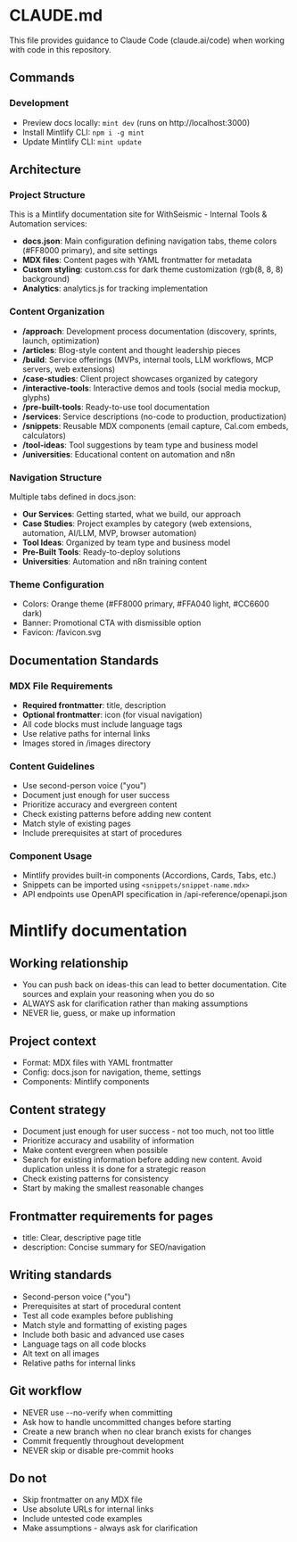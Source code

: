 # CLAUDE.md

This file provides guidance to Claude Code (claude.ai/code) when working with code in this repository.

## Commands

### Development

- Preview docs locally: `mint dev` (runs on http://localhost:3000)
- Install Mintlify CLI: `npm i -g mint`
- Update Mintlify CLI: `mint update`

## Architecture

### Project Structure

This is a Mintlify documentation site for WithSeismic - Internal Tools & Automation services:

- **docs.json**: Main configuration defining navigation tabs, theme colors (#FF8000 primary), and site settings
- **MDX files**: Content pages with YAML frontmatter for metadata
- **Custom styling**: custom.css for dark theme customization (rgb(8, 8, 8) background)
- **Analytics**: analytics.js for tracking implementation

### Content Organization

- **/approach**: Development process documentation (discovery, sprints, launch, optimization)
- **/articles**: Blog-style content and thought leadership pieces
- **/build**: Service offerings (MVPs, internal tools, LLM workflows, MCP servers, web extensions)
- **/case-studies**: Client project showcases organized by category
- **/interactive-tools**: Interactive demos and tools (social media mockup, glyphs)
- **/pre-built-tools**: Ready-to-use tool documentation
- **/services**: Service descriptions (no-code to production, productization)
- **/snippets**: Reusable MDX components (email capture, Cal.com embeds, calculators)
- **/tool-ideas**: Tool suggestions by team type and business model
- **/universities**: Educational content on automation and n8n

### Navigation Structure

Multiple tabs defined in docs.json:
- **Our Services**: Getting started, what we build, our approach
- **Case Studies**: Project examples by category (web extensions, automation, AI/LLM, MVP, browser automation)
- **Tool Ideas**: Organized by team type and business model
- **Pre-Built Tools**: Ready-to-deploy solutions
- **Universities**: Automation and n8n training content

### Theme Configuration

- Colors: Orange theme (#FF8000 primary, #FFA040 light, #CC6600 dark)
- Banner: Promotional CTA with dismissible option
- Favicon: /favicon.svg

## Documentation Standards

### MDX File Requirements

- **Required frontmatter**: title, description
- **Optional frontmatter**: icon (for visual navigation)
- All code blocks must include language tags
- Use relative paths for internal links
- Images stored in /images directory

### Content Guidelines

- Use second-person voice ("you")
- Document just enough for user success
- Prioritize accuracy and evergreen content
- Check existing patterns before adding new content
- Match style of existing pages
- Include prerequisites at start of procedures

### Component Usage

- Mintlify provides built-in components (Accordions, Cards, Tabs, etc.)
- Snippets can be imported using `<snippets/snippet-name.mdx>`
- API endpoints use OpenAPI specification in /api-reference/openapi.json

# Mintlify documentation

## Working relationship

- You can push back on ideas-this can lead to better documentation. Cite sources and explain your reasoning when you do so
- ALWAYS ask for clarification rather than making assumptions
- NEVER lie, guess, or make up information

## Project context

- Format: MDX files with YAML frontmatter
- Config: docs.json for navigation, theme, settings
- Components: Mintlify components

## Content strategy

- Document just enough for user success - not too much, not too little
- Prioritize accuracy and usability of information
- Make content evergreen when possible
- Search for existing information before adding new content. Avoid duplication unless it is done for a strategic reason
- Check existing patterns for consistency
- Start by making the smallest reasonable changes

## Frontmatter requirements for pages

- title: Clear, descriptive page title
- description: Concise summary for SEO/navigation

## Writing standards

- Second-person voice ("you")
- Prerequisites at start of procedural content
- Test all code examples before publishing
- Match style and formatting of existing pages
- Include both basic and advanced use cases
- Language tags on all code blocks
- Alt text on all images
- Relative paths for internal links

## Git workflow

- NEVER use --no-verify when committing
- Ask how to handle uncommitted changes before starting
- Create a new branch when no clear branch exists for changes
- Commit frequently throughout development
- NEVER skip or disable pre-commit hooks

## Do not

- Skip frontmatter on any MDX file
- Use absolute URLs for internal links
- Include untested code examples
- Make assumptions - always ask for clarification
